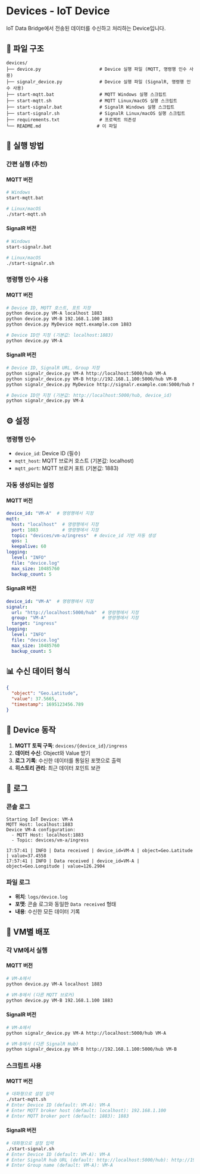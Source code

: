 # Devices - IoT Device

IoT Data Bridge에서 전송된 데이터를 수신하고 처리하는 Device입니다.

## 📁 파일 구조

```
devices/
├── device.py                      # Device 실행 파일 (MQTT, 명령행 인수 사용)
├── signalr_device.py              # Device 실행 파일 (SignalR, 명령행 인수 사용)
├── start-mqtt.bat                 # MQTT Windows 실행 스크립트
├── start-mqtt.sh                  # MQTT Linux/macOS 실행 스크립트
├── start-signalr.bat              # SignalR Windows 실행 스크립트
├── start-signalr.sh               # SignalR Linux/macOS 실행 스크립트
├── requirements.txt               # 프로젝트 의존성
└── README.md                     # 이 파일
```

## 🚀 실행 방법

### **간편 실행 (추천)**

#### **MQTT 버전**
```bash
# Windows
start-mqtt.bat

# Linux/macOS
./start-mqtt.sh
```

#### **SignalR 버전**
```bash
# Windows
start-signalr.bat

# Linux/macOS
./start-signalr.sh
```

### **명령행 인수 사용**

#### **MQTT 버전**
```bash
# Device ID, MQTT 호스트, 포트 지정
python device.py VM-A localhost 1883
python device.py VM-B 192.168.1.100 1883
python device.py MyDevice mqtt.example.com 1883

# Device ID만 지정 (기본값: localhost:1883)
python device.py VM-A
```

#### **SignalR 버전**
```bash
# Device ID, SignalR URL, Group 지정
python signalr_device.py VM-A http://localhost:5000/hub VM-A
python signalr_device.py VM-B http://192.168.1.100:5000/hub VM-B
python signalr_device.py MyDevice http://signalr.example.com:5000/hub MyGroup

# Device ID만 지정 (기본값: http://localhost:5000/hub, device_id)
python signalr_device.py VM-A
```

## ⚙️ 설정

### **명령행 인수**
- `device_id`: Device ID (필수)
- `mqtt_host`: MQTT 브로커 호스트 (기본값: localhost)
- `mqtt_port`: MQTT 브로커 포트 (기본값: 1883)

### **자동 생성되는 설정**

#### **MQTT 버전**
```yaml
device_id: "VM-A"  # 명령행에서 지정
mqtt:
  host: "localhost"  # 명령행에서 지정
  port: 1883         # 명령행에서 지정
  topic: "devices/vm-a/ingress"  # device_id 기반 자동 생성
  qos: 1
  keepalive: 60
logging:
  level: "INFO"
  file: "device.log"
  max_size: 10485760
  backup_count: 5
```

#### **SignalR 버전**
```yaml
device_id: "VM-A"  # 명령행에서 지정
signalr:
  url: "http://localhost:5000/hub"  # 명령행에서 지정
  group: "VM-A"                     # 명령행에서 지정
  target: "ingress"
logging:
  level: "INFO"
  file: "device.log"
  max_size: 10485760
  backup_count: 5
```

## 📊 수신 데이터 형식

```json
{
  "object": "Geo.Latitude",
  "value": 37.5665,
  "timestamp": 1695123456.789
}
```

## 🎯 Device 동작

1. **MQTT 토픽 구독**: `devices/{device_id}/ingress`
2. **데이터 수신**: Object와 Value 받기
3. **로그 기록**: 수신한 데이터를 통일된 포맷으로 출력
4. **히스토리 관리**: 최근 데이터 포인트 보관

## 📝 로그

### **콘솔 로그**
```
Starting IoT Device: VM-A
MQTT Host: localhost:1883
Device VM-A configuration:
  - MQTT Host: localhost:1883
  - Topic: devices/vm-a/ingress

17:57:41 | INFO | Data received | device_id=VM-A | object=Geo.Latitude | value=37.4558
17:57:41 | INFO | Data received | device_id=VM-A | object=Geo.Longitude | value=126.2904
```

### **파일 로그**
- **위치**: `logs/device.log`
- **포맷**: 콘솔 로그와 동일한 `Data received` 형태
- **내용**: 수신한 모든 데이터 기록

## 🚀 VM별 배포

### **각 VM에서 실행**

#### **MQTT 버전**
```bash
# VM-A에서
python device.py VM-A localhost 1883

# VM-B에서 (다른 MQTT 브로커)
python device.py VM-B 192.168.1.100 1883
```

#### **SignalR 버전**
```bash
# VM-A에서
python signalr_device.py VM-A http://localhost:5000/hub VM-A

# VM-B에서 (다른 SignalR Hub)
python signalr_device.py VM-B http://192.168.1.100:5000/hub VM-B
```

### **스크립트 사용**

#### **MQTT 버전**
```bash
# 대화형으로 설정 입력
./start-mqtt.sh
# Enter Device ID (default: VM-A): VM-A
# Enter MQTT broker host (default: localhost): 192.168.1.100
# Enter MQTT broker port (default: 1883): 1883
```

#### **SignalR 버전**
```bash
# 대화형으로 설정 입력
./start-signalr.sh
# Enter Device ID (default: VM-A): VM-A
# Enter SignalR hub URL (default: http://localhost:5000/hub): http://192.168.1.100:5000/hub
# Enter Group name (default: VM-A): VM-A
```

